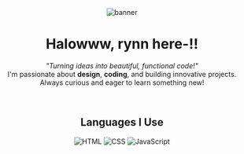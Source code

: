<div align="center">
  <img src="https://files.catbox.moe/8npos5.jpg" alt="banner" align="center"></img>
  
  <h1>Halowww, rynn here-!!</h1>
  
  <p>
    <em>"Turning ideas into beautiful, functional code!"</em><br>
    I'm passionate about <strong>design</strong>, <strong>coding</strong>, and building innovative projects. 
    Always curious and eager to learn something new!
  </p>
  
  <br>
  <h2>Languages I Use</h2>
  
  <p>
    <img src="https://img.shields.io/badge/HTML5-E34F26?style=for-the-badge&logo=html5&logoColor=white" alt="HTML">
    <img src="https://img.shields.io/badge/CSS3-1572B6?style=for-the-badge&logo=css3&logoColor=white" alt="CSS">
    <img src="https://img.shields.io/badge/JavaScript-F7DF1E?style=for-the-badge&logo=javascript&logoColor=black" alt="JavaScript">
  </p>
</div>
